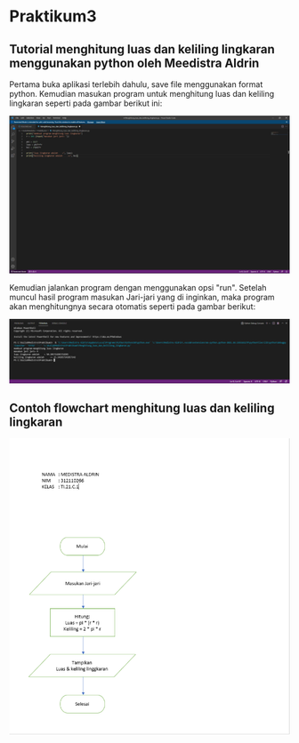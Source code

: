 # Praktikum3
## Tutorial menghitung luas dan keliling lingkaran menggunakan python oleh Meedistra Aldrin

<p> Pertama buka aplikasi terlebih dahulu, save file menggunakan format python. Kemudian masukan program untuk menghitung luas dan keliling lingkaran seperti pada gambar berikut ini: <p>

![Gambar 1](screenshoot/ss1.png)

<p> Kemudian jalankan program dengan menggunakan opsi "run". Setelah muncul hasil program masukan Jari-jari yang di inginkan, maka program akan menghitungnya secara otomatis seperti pada gambar berikut: <p>

![Gambar 2](screenshoot/ss2.png)


## Contoh flowchart menghitung luas dan keliling lingkaran

![Gambar 3](screenshoot/ss3.png)